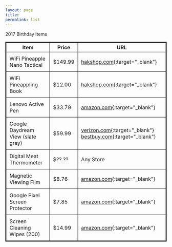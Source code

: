 ```yaml
---
layout: page
title:
permalink: list
---
```


<style>
  table{
    border-collapse: collapse;
    border-spacing: 0;
    border:2px solid #000000;
  }
  th{
    border:1px solid #000000;
  }
  td{
    border:1px solid #000000;
    padding: 10px;
  }
</style>

2017 Birthday Items

| Item | Price | URL |
| --- | --- | --- |
| WiFi Pineapple Nano Tactical | $149.99 | [hakshop.com](https://hakshop.com/products/wifi-pineapple?variant=11303796101){:target="_blank"} |
| WiFi Pineappling Book | $12.00 | [hakshop.com](https://hakshop.com/products/wifi-pineappling-book){:target="_blank"} |
| Lenovo Active Pen | $33.79 | [amazon.com](https://www.amazon.com/Lenovo-Active-Capacity-Touchscreen-GX80K32882/dp/B01AZC3HF2){:target="_blank"} |
| Google Daydream View (slate gray) | $59.99 | [verizon.com](https://www.verizonwireless.com/accessories/google-daydream-view-vr-headset/?utm_source=madebygoogle&utm_medium=vr){:target="_blank"}  [bestbuy.com](http://www.bestbuy.com/site/google-daydream-view-vr-headset-slate/5667796.p?skuId=5667796&utm_source=madebygoogle&utm_medium=vr){:target="_blank"} |
| Digital Meat Thermometer | $??.?? | Any Store |
| Magnetic Viewing Film | $8.76 | [amazon.com](https://www.amazon.com/CMS-Magnetics-Green-Magnetic-Viewing/dp/B000UV6ZPS/ref=sr_1_1?ie=UTF8&qid=1502312489&sr=8-1&keywords=magnetic+Viewing+Film){:target="_blank"} |
| Google Pixel Screen Protector | $7.85 | [amazon.com](https://www.amazon.com/Protector-BIUZKO-Anti-Scratch-Tempered-Replacement/dp/B01N96YWC7/ref=sr_1_4?s=wireless&ie=UTF8&qid=1502312607&sr=1-4&keywords=google+pixel+screen+protector){:target="_blank"} |
| Screen Cleaning Wipes (200) | $14.99 | [amazon.com](https://www.amazon.com/Zeiss-Clean-Screen-Wipes-count/dp/B01AH2K3C0/ref=sr_1_2?ie=UTF8&qid=1502313013&sr=8-2&keywords=screen+clean+wipes){:target="_blank"} |
